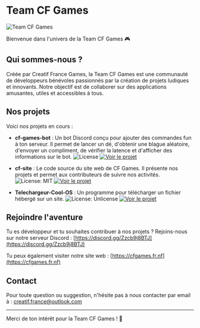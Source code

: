 # Team CF Games

![Team CF Games](https://avatars.githubusercontent.com/u/210268047?s=200&v=4)

Bienvenue dans l'univers de la Team CF Games 🎮

## Qui sommes-nous ?

Créée par Creatif France Games, la Team CF Games est une communauté de développeurs bénévoles passionnés par la création de projets ludiques et innovants. Notre objectif est de collaborer sur des applications amusantes, utiles et accessibles à tous.

## Nos projets

Voici nos projets en cours :

- **cf-games-bot** : Un bot Discord conçu pour ajouter des commandes fun à ton serveur. Il permet de lancer un dé, d'obtenir une blague aléatoire, d'envoyer un compliment, de vérifier la latence et d'afficher des informations sur le bot.
  ![License](https://img.shields.io/badge/license-CC%20BY-blue)
  [![Voir le projet](https://img.shields.io/badge/👉%20Voir_le_projet-181717?style=for-the-badge&logo=github)](https://github.com/Team-CF-Games/cf-games-bot)


- **cf-site** : Le code source du site web de CF Games. Il présente nos projets et permet aux contributeurs de suivre nos activités.
 ![License: MIT](https://img.shields.io/badge/License-MIT-yellow.svg)
 [![Voir le projet](https://img.shields.io/badge/👉%20Voir_le_projet-181717?style=for-the-badge&logo=github)](https://github.com/Team-CF-Games/cf-site)


- **Telechargeur-Cool-OS** : Un programme pour télécharger un fichier hébergé sur un site.
 ![License: Unlicense](https://img.shields.io/badge/license-Unlicense-blue.svg)
 [![Voir le projet](https://img.shields.io/badge/👉%20Voir_le_projet-181717?style=for-the-badge&logo=github)](https://github.com/Team-CF-Games/Telechargeur-Cool-OS)


## Rejoindre l'aventure

Tu es développeur et tu souhaites contribuer à nos projets ? Rejoins-nous sur notre serveur Discord : [https://discord.gg/Zzcb9j8BTJ](https://discord.gg/Zzcb9j8BTJ)

Tu peux également visiter notre site web : [https://cfgames.fr.nf](https://cfgames.fr.nf)

## Contact

Pour toute question ou suggestion, n'hésite pas à nous contacter par email à : creatif.france@outlook.com

---

Merci de ton intérêt pour la Team CF Games ! 🚀
